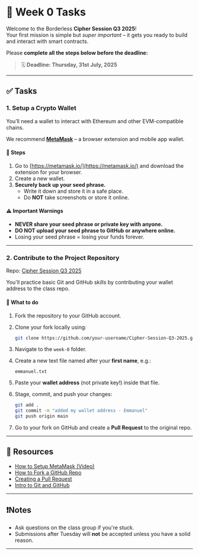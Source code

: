 # 🚀 Week 0 Tasks

Welcome to the Borderless **Cipher Session Q3 2025**!  
Your first mission is simple but *super important* – it gets you ready to build and interact with smart contracts.

Please **complete all the steps below before the deadline:**

> 🗓️ **Deadline: Thursday, 31st July, 2025**

---

## ✅ Tasks

### 1. Setup a Crypto Wallet

You’ll need a wallet to interact with Ethereum and other EVM-compatible chains.

We recommend **[MetaMask](https://metamask.io/)** – a browser extension and mobile app wallet.

#### 🔧 Steps

1. Go to [https://metamask.io/](https://metamask.io/) and download the extension for your browser.
2. Create a new wallet.
3. **Securely back up your seed phrase.**  
   - Write it down and store it in a safe place.  
   - Do **NOT** take screenshots or store it online.

#### ⚠️ Important Warnings

- **NEVER share your seed phrase or private key with anyone.**
- **DO NOT upload your seed phrase to GitHub or anywhere online.**
- Losing your seed phrase = losing your funds forever.

---

### 2. Contribute to the Project Repository

Repo: [Cipher Session Q3 2025](https://github.com/B-rder-ess-Dev-Hub-UNN/Cipher-Session-Q3-2025)

You'll practice basic Git and GitHub skills by contributing your wallet address to the class repo.

#### 📁 What to do

1. Fork the repository to your GitHub account.
2. Clone your fork locally using:

   ```bash
   git clone https://github.com/your-username/Cipher-Session-Q3-2025.git
   ```

3. Navigate to the `week-0` folder.
4. Create a new text file named after your **first name**, e.g.:

   ```
   emmanuel.txt
   ```

5. Paste your **wallet address** (not private key!) inside that file.

6. Stage, commit, and push your changes:

   ```bash
   git add .
   git commit -m "added my wallet address - Emmanuel"
   git push origin main
   ```

7. Go to your fork on GitHub and create a **Pull Request** to the original repo.

---

## 🧠 Resources

- [How to Setup MetaMask (Video)](https://youtu.be/G_JiU-6dcu8)
- [How to Fork a GitHub Repo](https://docs.github.com/en/get-started/quickstart/fork-a-repo)
- [Creating a Pull Request](https://docs.github.com/en/pull-requests)
- [Intro to Git and GitHub](https://product.hubspot.com/blog/git-and-github-tutorial-for-beginners)

---

## ❗️Notes

- Ask questions on the class group if you're stuck.
- Submissions after Tuesday will **not** be accepted unless you have a solid reason.

---